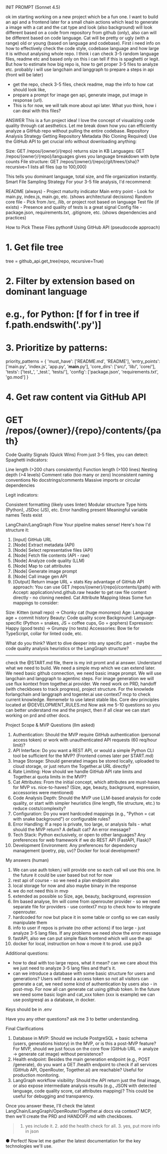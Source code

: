 INIT PROMPT (Sonnet 4.5)

ok im starting working on a new project which be a fun one. 
I want to build an api and a frontend later for a small chain actions 
which lead to generate a image with a cat and the cat type and look (also background) 
will look different based on a code from repository from github (only), 
also can will be different based on code language. 
Cat will be pretty or ugly (with a range) old or young (based on language and codebase). 
First i need info on how to effectively check the code style, 
codebase language and how large it is without analysing whole repo. 
I think i can check 3-5 random language files, readme etc and based only on this i can tell if this is spaghetti or legit. 
But how to estimate how big repo is, how to get proper 3-5 files to analyze etc. 
probably i will use langchain and langgraph to prepare a steps in api (front will be later)  
- get the repo, check 3-5 files, check readme, map the info to how cat should look like, 
- prepare a prompt for image gen api, generate image, put image in response (url). 
- This is for now, we will talk more about api later. What yuo think, how i can deal with  this files?

ANSWER
This is a fun project idea! I love the concept of visualizing code quality through cat aesthetics. Let me break down how you can efficiently analyze a GitHub repo without pulling the entire codebase.
Repository Analysis Strategy
Getting Repository Metadata (No Cloning Required)
Use the GitHub API to get crucial info without downloading anything:

Size: GET /repos/{owner}/{repo} returns size in KB
Languages: GET /repos/{owner}/{repo}/languages gives you language breakdown with byte counts
File structure: GET /repos/{owner}/{repo}/git/trees/{sha}?recursive=1 lists all files (up to 100,000)

This tells you dominant language, total size, and file organization instantly.
Smart File Sampling Strategy
For your 3-5 file analysis, I'd recommend:

README (always) - Project maturity indicator
Main entry point - Look for main.py, index.js, main.go, etc. (shows architectural decisions)
Random core file - Pick from /src, /lib, or project root based on language
Test file (if exists) - Presence and quality of tests is a great signal
Config file - package.json, requirements.txt, .gitignore, etc. (shows dependencies and practices)

How to Pick These Files
python# Using GitHub API (pseudocode approach)
# 1. Get file tree
tree = github_api.get_tree(repo, recursive=True)

# 2. Filter by extension based on dominant language
# e.g., for Python: [f for f in tree if f.path.endswith('.py')]

# 3. Prioritize by patterns:
priority_patterns = {
    'must_have': ['README.md', 'README'],
    'entry_points': ['main.py', 'index.js', 'app.py', '__main__.py'],
    'core_dirs': ['src/', 'lib/', 'core/'],
    'tests': ['test_', '_test.', 'tests/'],
    'config': ['package.json', 'requirements.txt', 'go.mod']
}

# 4. Get raw content via GitHub API
# GET /repos/{owner}/{repo}/contents/{path}
Code Quality Signals (Quick Wins)
From just 3-5 files, you can detect:
Spaghetti indicators:

Line length (>200 chars consistently)
Function length (>100 lines)
Nesting depth (>4 levels)
Comment ratio (too many or zero)
Inconsistent naming conventions
No docstrings/comments
Massive imports or circular dependencies

Legit indicators:

Consistent formatting (likely uses linter)
Modular structure
Type hints (Python), JSDoc (JS), etc.
Error handling present
Meaningful variable names
Tests exist

LangChain/LangGraph Flow
Your pipeline makes sense! Here's how I'd structure it:
1. [Input] GitHub URL
2. [Node] Extract metadata (API)
3. [Node] Select representative files (API)
4. [Node] Fetch file contents (API - raw)
5. [Node] Analyze code quality (LLM)
6. [Node] Map to cat attributes
7. [Node] Generate image prompt
8. [Node] Call image gen API
9. [Output] Return image URL + stats
Key advantage of GitHub API approach: You can use GET /repos/{owner}/{repo}/contents/{path} with Accept: application/vnd.github.raw header to get raw file content directly - no cloning needed.
Cat Attribute Mapping Ideas
Some fun mappings to consider:

Size: Kitten (small repo) → Chonky cat (huge monorepo)
Age: Language age + commit history
Beauty: Code quality score
Background: Language-specific (Python = snakes, JS = coffee cups, Go = gophers)
Expression: Happy (good tests) → Grumpy (no tests)
Accessories: Bow tie for TypeScript, collar for linted code, etc.

What do you think? Want to dive deeper into any specific part - maybe the code quality analysis heuristics or the LangGraph structure?

---

check the @START.md file, there is my init promt and ai answer. Understand 
what we need to build. We need a simple mvp which we can extend later. We need 
basic github connection, we need  basic image prompt. We will use langchain and
 langgraph to agentinc steps. For image generation we will use flux kontext 
from together.ai provider. We need work on PRD, handoff (with checkboxes to 
track progress), project structure. For the knowlede forlangchain and langgraph
 and togenter.ai use context7 mcp to check current knowledge. Rememebr to use 
latest stable libs. Core dev principles located at @DEVELOPMENT_RULES.md Now 
ask me 5-10 questions so you can better understand me and the project, then if 
all clear we can start working on prd and other docs.

 Project Scope & MVP Questions (llm asked)

  1. Authentication: Should the MVP require GitHub authentication (personal
  access token) or work with unauthenticated API requests (60 req/hour limit)?
  2. API Interface: Do you want a REST API, or would a simple Python CLI tool
  be sufficient for the MVP? (Frontend comes later per START.md)
  3. Image Storage: Should generated images be stored locally, uploaded to
  cloud storage, or just return the Together.ai URL directly?
  4. Rate Limiting: How should we handle GitHub API rate limits and Together.ai
   quota limits in the MVP?
  5. Cat Attributes: From the initial concept, which attributes are must-haves
  for MVP vs. nice-to-haves? (Size, age, beauty, background, expression,
  accessories were mentioned)
  6. Code Analysis Depth: Should the MVP use LLM-based analysis for code
  quality, or start with simpler heuristics (line length, file structure, etc.)
   to reduce costs/complexity?
  7. Configuration: Do you want hardcoded mappings (e.g., "Python = cat with
  snake background") or configurable rules?
  8. Error Handling: If a repo is private, too large, or analysis fails - what
  should the MVP return? A default cat? An error message?
  9. Tech Stack: Python exclusively, or open to other languages? Any
  preferences for web framework if we do REST API (FastAPI, Flask)?
  10. Development Environment: Any preferences for dependency management
  (poetry, pip, uv)? Docker for local development?

My answers (human)

1. We can use auth token,i will provide one so each call wil use this one.
In the future it could be user based but not for now
2. rest api of course - so we need a plan endpoint also
3. local storage for now and also maybe binary in the response
4. we do not need this in mvp
5. extended as possible so Size, age, beauty, background, expression
6. llm based analyse, llm will come from openrouter provider - so we need separate file for providers - use context7 mcp to check how to integrate openrouter.
7. hardcoded for now but place it in some table or config so we can easily manipulate them
8. info to user if repos is private (no other actions) if too large - just analyze 3-5 lang files. If any problems we need show the error message
9. fastAPI, also we can put simple flask frontend which will use the api
10. docker for local, instruction on how o move it to prod. use pip3

Additional questions:
- how to deal with too large repos, what it mean? can we care about this we just need to analyze 3-5 lang files and that's it.
- can we introduce a database with some basic structure for users and generations? 
Users will need a access token so not all visitors can generate a cat, we need some kind of authentication by users also - in post-mvp. For now all can generate cat using github token. In the future we need some basic login and cat_xxx token (xxx is example)
we can use postgresql as a database, in docker.

Keys should be in .env

Have you any other questions? ask me 3 to better understanding.

Final Clarifications

  1. Database in MVP: Should we include PostgreSQL + basic schema (users,
  generations history) in the MVP, or is this a post-MVP feature? For MVP,
  should we just focus on the core flow (GitHub URL → analyze → generate cat
  image) without persistence?
  2. Health endpoint: Besides the main generation endpoint (e.g., POST 
  /generate), do you want a GET /health endpoint to check if all services
  (GitHub API, OpenRouter, Together.ai) are reachable? Useful for production
  monitoring.
  3. LangGraph workflow visibility: Should the API return just the final image,
   or also expose intermediate analysis results (e.g., JSON with detected
  language, code quality score, cat attributes mapping)? This could be useful
  for debugging and transparency.

  Once you answer these, I'll check the latest
  LangChain/LangGraph/OpenRouter/Together.ai docs via context7 MCP, then we'll
  create the PRD and HANDOFF.md with checkboxes.

> 1. yes include it. 2. add the health check for all. 3. yes, put more info in 
json 

● Perfect! Now let me gather the latest documentation for the key technologies
  we'll use.